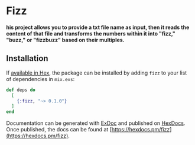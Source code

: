 # Fizz

**his project allows you to provide a txt file name as input, then it reads the content of that file and transforms the numbers within it into "fizz," "buzz," or "fizzbuzz" based on their multiples.**

## Installation

If [available in Hex](https://hex.pm/docs/publish), the package can be installed
by adding `fizz` to your list of dependencies in `mix.exs`:

```elixir
def deps do
  [
    {:fizz, "~> 0.1.0"}
  ]
end
```

Documentation can be generated with [ExDoc](https://github.com/elixir-lang/ex_doc)
and published on [HexDocs](https://hexdocs.pm). Once published, the docs can
be found at [https://hexdocs.pm/fizz](https://hexdocs.pm/fizz).

